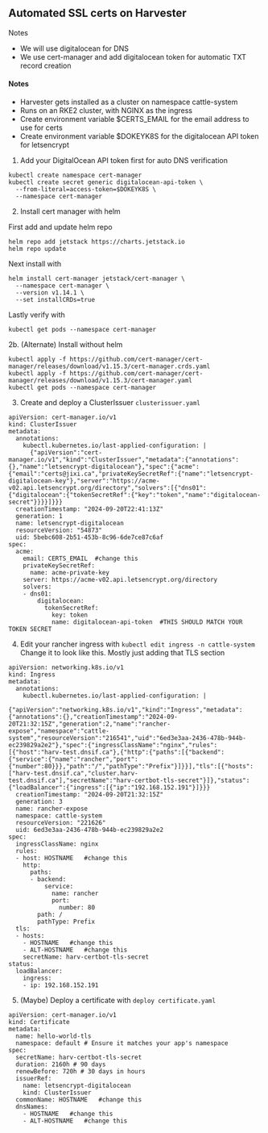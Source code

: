 ## Automated SSL certs on Harvester
Notes
- We will use digitalocean for DNS
- We use cert-manager and add digitalocean token for automatic TXT record creation


#### Notes
- Harvester gets installed as a cluster on namespace cattle-system
- Runs on an RKE2 cluster, with NGINX as the ingress
- Create environment variable $CERTS_EMAIL for the email address to use for certs
- Create environment variable $DOKEYK8S for the digitalocean API token for letsencrypt

  
1. Add your DigitalOcean API token first for auto DNS verification
```
kubectl create namespace cert-manager
kubectl create secret generic digitalocean-api-token \
  --from-literal=access-token=$DOKEYK8S \
  --namespace cert-manager
```

2. Install cert manager with helm

First add and update helm repo
```
helm repo add jetstack https://charts.jetstack.io
helm repo update
```

Next install with
```
helm install cert-manager jetstack/cert-manager \
  --namespace cert-manager \
  --version v1.14.1 \
  --set installCRDs=true
```

Lastly verify with
```
kubectl get pods --namespace cert-manager
```
2b. (Alternate) Install without helm
```
kubectl apply -f https://github.com/cert-manager/cert-manager/releases/download/v1.15.3/cert-manager.crds.yaml
kubectl apply -f https://github.com/cert-manager/cert-manager/releases/download/v1.15.3/cert-manager.yaml
kubectl get pods --namespace cert-manager
```

3. Create and deploy a ClusterIssuer `clusterissuer.yaml`
```
apiVersion: cert-manager.io/v1
kind: ClusterIssuer
metadata:
  annotations:
    kubectl.kubernetes.io/last-applied-configuration: |
      {"apiVersion":"cert-manager.io/v1","kind":"ClusterIssuer","metadata":{"annotations":{},"name":"letsencrypt-digitalocean"},"spec":{"acme":{"email":"certs@jixi.ca","privateKeySecretRef":{"name":"letsencrypt-digitalocean-key"},"server":"https://acme-v02.api.letsencrypt.org/directory","solvers":[{"dns01":{"digitalocean":{"tokenSecretRef":{"key":"token","name":"digitalocean-secret"}}}}]}}}
  creationTimestamp: "2024-09-20T22:41:13Z"
  generation: 1
  name: letsencrypt-digitalocean
  resourceVersion: "54873"
  uid: 5bebc608-2b51-453b-8c96-6de7ce87c6af
spec:
  acme:
    email: CERTS_EMAIL  #change this
    privateKeySecretRef:
      name: acme-private-key
    server: https://acme-v02.api.letsencrypt.org/directory
    solvers:
    - dns01:
        digitalocean:
          tokenSecretRef:
            key: token
            name: digitalocean-api-token  #THIS SHOULD MATCH YOUR TOKEN SECRET
```

4. Edit your rancher ingress with `kubectl edit ingress -n cattle-system`
Change it to look like this. Mostly just adding that TLS section
```
apiVersion: networking.k8s.io/v1
kind: Ingress
metadata:
  annotations:
    kubectl.kubernetes.io/last-applied-configuration: |
      {"apiVersion":"networking.k8s.io/v1","kind":"Ingress","metadata":{"annotations":{},"creationTimestamp":"2024-09-20T21:32:15Z","generation":2,"name":"rancher-expose","namespace":"cattle-system","resourceVersion":"216541","uid":"6ed3e3aa-2436-478b-944b-ec239829a2e2"},"spec":{"ingressClassName":"nginx","rules":[{"host":"harv-test.dnsif.ca"},{"http":{"paths":[{"backend":{"service":{"name":"rancher","port":{"number":80}}},"path":"/","pathType":"Prefix"}]}}],"tls":[{"hosts":["harv-test.dnsif.ca","cluster.harv-test.dnsif.ca"],"secretName":"harv-certbot-tls-secret"}]},"status":{"loadBalancer":{"ingress":[{"ip":"192.168.152.191"}]}}}
  creationTimestamp: "2024-09-20T21:32:15Z"
  generation: 3
  name: rancher-expose
  namespace: cattle-system
  resourceVersion: "221626"
  uid: 6ed3e3aa-2436-478b-944b-ec239829a2e2
spec:
  ingressClassName: nginx
  rules:
  - host: HOSTNAME   #change this
    http:
      paths:
      - backend:
          service:
            name: rancher
            port:
              number: 80
        path: /
        pathType: Prefix
  tls:
  - hosts:
    - HOSTNAME   #change this
    - ALT-HOSTNAME   #change this
    secretName: harv-certbot-tls-secret
status:
  loadBalancer:
    ingress:
    - ip: 192.168.152.191
```



5. (Maybe) Deploy a certificate with `deploy certificate.yaml`
```
apiVersion: cert-manager.io/v1
kind: Certificate
metadata:
  name: hello-world-tls
  namespace: default # Ensure it matches your app's namespace
spec:
  secretName: harv-certbot-tls-secret
  duration: 2160h # 90 days
  renewBefore: 720h # 30 days in hours
  issuerRef:
    name: letsencrypt-digitalocean
    kind: ClusterIssuer
  commonName: HOSTNAME   #change this
  dnsNames:
    - HOSTNAME   #change this
    - ALT-HOSTNAME   #change this
```

